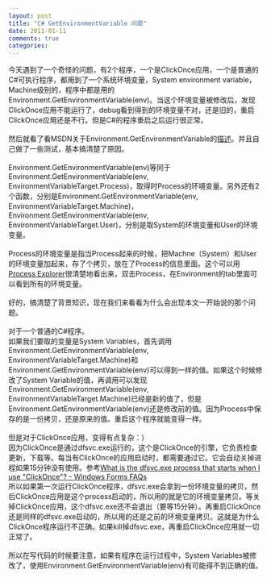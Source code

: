 ```yaml
---
layout: post
title: "C# GetEnvironmentVariable 问题"
date: 2011-01-11
comments: true
categories: 
---
```

今天遇到了一个奇怪的问题，有2个程序，一个是ClickOnce应用，一个是普通的C#可执行程序，都用到了一个系统环境变量，System environment variable，Machine级别的，程序中都是用的 Environment.GetEnvironmentVariable(env)。当这个环境变量被修改后，发现ClickOnce应用不能运行了，debug看到得到的环境变量不对，还是旧的，重启ClickOnce应用还是不行。但是C#的程序重启之后运行很正常。<br /><br />然后就看了看MSDN关于Environment.GetEnvironmentVariable的<a href="http://msdn.microsoft.com/en-us/library/y6k3c7b0.aspx">描述</a>。并且自己做了一些测试，基本搞清楚了原因。<br /><br />Environment.GetEnvironmentVariable(env)等同于Environment.GetEnvironmentVariable(env, EnvironmentVariableTarget.Process)，取得时Process的环境变量。另外还有2个函数，分别是Environment.GetEnvironmentVariable(env, EnvironmentVariableTarget.Machine)，Environment.GetEnvironmentVariable(env, EnvironmentVariableTarget.User)，分别是取System的环境变量和User的环境变量。<br /><br />Process的环境变量是指当Process起来的时候，把Machne（System）和User的环境变量加起来，存了个拷贝，放在了Process的信息里面。这个可以用<a href="http://technet.microsoft.com/en-us/sysinternals/bb896653">Process Explorer</a>很清楚地看出来，双击Process，在Environment的tab里面可以看到所有的环境变量。<br /><br />好的，搞清楚了背景知识，现在我们来看看为什么会出现本文一开始说的那个问题。<br /><br />对于一个普通的C#程序。<br />如果我们要取的变量是System Variables，首先调用Environment.GetEnvironmentVariable(env, EnvironmentVariableTarget.Machine)和Environment.GetEnvironmentVariable(env)可以得到一样的值。如果这个时候修改了System Variable的值，再调用可以发现Environment.GetEnvironmentVariable(env, EnvironmentVariableTarget.Machine)已经是新的值了，但是Environment.GetEnvironmentVariable(env)还是修改前的值。因为Process中保存的是一份拷贝，还是原来的值。重启这个程序就能变得一样。<br /><br />但是对于ClickOnce应用，变得有点复杂：）<br />因为ClickOnce是通过dfsvc.exe运行的，这个是ClickOnce的引擎，它负责检查更新，下载等。每当有ClickOnce的应用启动时，都需要通过它。它会自动关掉进程如果15分钟没有使用。参考<a href="http://windowsclient.net/blogs/faqs/archive/2004/06/11/what-is-the-dfsvc-exe-process-that-starts-when-i-use-clickonce.aspx">What is the dfsvc.exe process that starts when I use "ClickOnce"? - Windows Forms FAQs</a><br />所以如果第一次运行ClickOnce程序，dfsvc.exe会拿到一份环境变量的拷贝，然后ClickOnce应用是这个process启动的，所以用的就是它的环境变量拷贝。等关掉ClickOnce应用，这个dfsvc.exe还不会退出（要等15分钟）。再重启ClickOnce还是同样的dfsvc.exe启动的，所以用的还是之前的环境变量拷贝。这就是为什么ClickOnce程序运行不正确。如果kill掉dfsvc.exe，再重启ClickOnce应用就一切正常了。<br /><br />所以在写代码的时候要注意，如果有程序在运行过程中，System Variables被修改了，使用Environment.GetEnvironmentVariable(env)有可能得不到正确的值。<br /><br /><br /><br /><blockquote></blockquote><br /><blockquote></blockquote><br /><blockquote></blockquote><br /><br /><div class="zemanta-pixie"><img class="zemanta-pixie-img" alt="" src="http://img.zemanta.com/pixy.gif?x-id=370043f4-0c6d-85c8-a49c-ff3832b80e61" /></div>